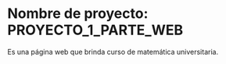 # Nombre de proyecto: PROYECTO_1_PARTE_WEB
Es una página web que brinda curso de matemática universitaria.
